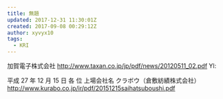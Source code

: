 ```yaml
---
title: 無題
updated: 2017-12-31 11:30:01Z
created: 2017-09-08 00:29:12Z
author: xyvyx10
tags:
  - KRI
---
```


加賀電子株式会社
http://www.taxan.co.jp/jp/pdf/news/20120511_02.pdf
Yl:

平成  27  年  12  月  15  日 各 位 上場会社名 クラボウ（倉敷紡績株式会社）
http://www.kurabo.co.jp/ir/pdf/20151215saihatsuboushi.pdf